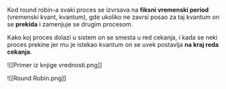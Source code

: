 
Kod round robin-a svaki proces se izvrsava na **fiksni vremenski period** (vremenski kvant, kvantum), gde ukoliko ne zavrsi posao za taj kvantum on se **prekida** i zamenjuje se drugim procesom.

Kako koj proces dolazi u sistem on se smesta u red cekanja, i kada se neki proces prekine jer mu je istekao kvantum on se uvek postavlja **na kraj reda cekanja**.

![[Primer iz knjige vrednosti.png]]

![[Round Robin.png]]